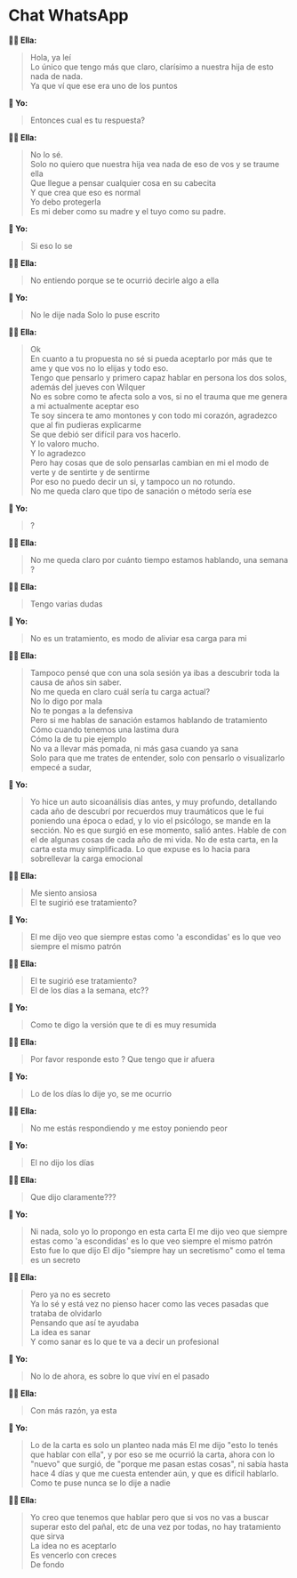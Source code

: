 # Chat WhatsApp
**👩‍🦰 Ella:**
> Hola, ya leí\
> Lo único que tengo más que claro, clarísimo a nuestra hija de esto nada de nada.\
> Ya que ví que ese era uno de los puntos

**🧑‍ Yo:**
> Entonces cual es tu respuesta?

**👩‍🦰 Ella:**
> No lo sé.\
> Solo no quiero que nuestra hija vea nada de eso de vos y se traume ella\
> Que llegue a pensar cualquier cosa en su cabecita\
> Y que crea que eso es normal\
> Yo debo protegerla\
> Es mi deber como su madre y el tuyo como su padre.

**🧑‍ Yo:**
> Si eso lo se

**👩‍🦰 Ella:**
> No entiendo porque se te ocurrió decirle algo a ella

**🧑‍ Yo:**
> No le dije nada
> Solo lo puse escrito

**👩‍🦰 Ella:**
> Ok\
> En cuanto a tu propuesta no sé si pueda aceptarlo por más que te ame y que vos no lo elijas y todo eso.\
> Tengo que pensarlo y primero capaz hablar en persona los dos solos, además del jueves con Wilquer\
> No es sobre como te afecta solo a vos, si no el trauma que me genera a mi actualmente aceptar eso\
> Te soy sincera te amo montones y con todo mi corazón, agradezco que al fin pudieras explicarme\
> Se que debió ser difícil para vos hacerlo.\
> Y lo valoro mucho.\
> Y lo agradezco\
> Pero hay cosas que de solo pensarlas cambian en mi el modo de verte y de sentirte y de sentirme\
> Por eso no puedo decir un si, y tampoco un no rotundo.\
> No me queda claro que tipo de sanación o método sería ese

**🧑‍ Yo:**
> ?

**👩‍🦰 Ella:**
> No me queda claro por cuánto tiempo estamos hablando, una semana ?

**👩‍🦰 Ella:**
> Tengo varias dudas

**🧑‍ Yo:**
> No es un tratamiento, es modo de aliviar esa carga para mi

**👩‍🦰 Ella:**
> Tampoco pensé que con una sola sesión ya ibas a descubrir toda la causa de años sin saber.\
> No me queda en claro cuál sería tu carga actual?\
> No lo digo por mala\
> No te pongas a la defensiva\
> Pero si me hablas de sanación estamos hablando de tratamiento\
> Cómo cuando tenemos una lastima dura\
> Cómo la de tu pie ejemplo\
> No va a llevar más pomada, ni más gasa cuando ya sana\
> Solo para que me trates de entender, solo con pensarlo o visualizarlo  empecé a sudar,

**🧑‍ Yo:**
>Yo hice un auto sicоanálisis días antes, y muy profundo, detallando cada año de descubrí por recuerdos muy traumáticos que le fui poniendo una época o edad, y lo vio el psicólogo, se mande en la sección. No es que surgió en ese momento, salió antes. Hable de con el de algunas cosas de cada año de mi vida. No de esta carta, en la carta esta muy simplificada. Lo que expuse es lo hacia para sobrellevar la carga emocional

**👩‍🦰 Ella:**
> Me siento ansiosa\
> El te sugirió ese tratamiento?

**🧑‍ Yo:**
> El me dijo veo que siempre estas como 'a escondidas' es lo que veo siempre el mismo patrón

**👩‍🦰 Ella:**
> El te sugirió ese tratamiento?\
> El de los días a la semana, etc??

**🧑‍ Yo:**
> Como te digo la versión que te di es muy resumida

**👩‍🦰 Ella:**
> Por favor responde esto ? Que tengo que ir afuera

**🧑‍ Yo:**
> Lo de los días lo dije yo, se me ocurrio

**👩‍🦰 Ella:**
> No me estás respondiendo y me estoy poniendo peor

**🧑‍ Yo:**
> El no dijo los días

**👩‍🦰 Ella:**
> Que dijo claramente???

**🧑‍ Yo:**
> Ni nada, solo yo lo propongo en esta carta
>El me dijo veo que siempre estas como 'a escondidas' es lo que veo siempre el mismo patrón
>Esto fue lo que dijo
>El dijo "siempre hay un secretismo" como el tema es un secreto

**👩‍🦰 Ella:**
> Pero ya no es secreto\
> Ya lo sé y está vez no pienso hacer como las veces pasadas que trataba de olvidarlo\
> Pensando que así te ayudaba\
> La idea es sanar\
> Y como sanar es lo que te va a decir un profesional

**🧑‍ Yo:**
> No lo de ahora, es sobre lo que viví en el pasado

**👩‍🦰 Ella:**
> Con más razón, ya esta

**🧑‍ Yo:**
> Lo de la carta es solo un planteo nada más
>El me dijo "esto lo tenés que hablar con ella", y por eso se me ocurrió la carta, ahora con lo "nuevo" que surgió, de "porque me pasan estas cosas", ni sabía hasta hace 4 días y que me cuesta entender aún, y que es difícil hablarlo. Como te puse nunca se lo dije a nadie

**👩‍🦰 Ella:**
> Yo creo que tenemos que hablar pero que si vos no vas a buscar superar esto del pañal, etc de una vez por todas, no hay tratamiento que sirva\
> La idea no es aceptarlo\
> Es vencerlo con creces\
> De fondo
